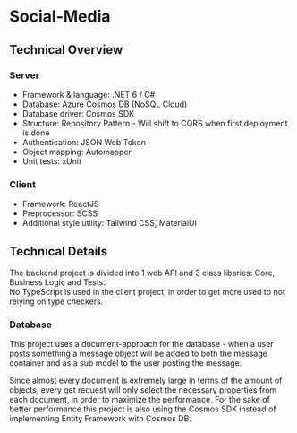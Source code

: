 # Social-Media

## Technical Overview

### Server
* Framework & language: .NET 6 / C#
* Database: Azure Cosmos DB (NoSQL Cloud)
* Database driver: Cosmos SDK
* Structure: Repository Pattern - Will shift to CQRS when first deployment is done
* Authentication: JSON Web Token
* Object mapping: Automapper
* Unit tests: xUnit

### Client
* Framework: ReactJS
* Preprocessor: SCSS
* Additional style utility: Tailwind CSS, MaterialUI

## Technical Details

The backend project is divided into 1 web API and 3 class libaries: Core, Business Logic and Tests. <br/>
No TypeScript is used in the client project, in order to get more used to not relying on type checkers.

### Database
This project uses a document-approach for the database - when a user posts something a message object will be added
to both the message container and as a sub model to the user posting the message.

Since almost every document is extremely large in terms of the amount of objects, every get request will
only select the necessary properties from each document, in order to maximize the performance. For the sake of better performance this project
is also using the Cosmos SDK instead of implementing Entity Framework with Cosmos DB.

